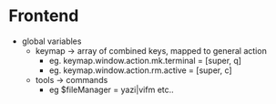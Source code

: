 

# Frontend
- global variables
    - keymap -> array of combined keys, mapped to general action
        - eg. keymap.window.action.mk.terminal = [super, q]
        - eg. keymap.window.action.rm.active = [super, c]
    - tools -> commands
        - eg $fileManager = yazi|vifm etc..